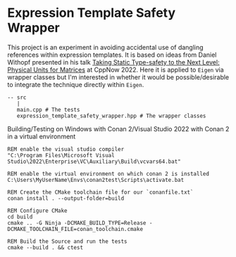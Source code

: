 # Expression Template Safety Wrapper
This project is an experiment in avoiding accidental use of dangling references within expression templates. It is based on ideas from Daniel Withopf presented in his talk [Taking Static Type-safety to the Next Level: Physical Units for Matrices](https://www.youtube.com/watch?v=SLSTS-EvOx4&t=3968s) at CppNow 2022. Here it is applied to `Eigen` via wrapper classes but I'm interested in whether it would be possible/desirable to integrate the technique directly within `Eigen`.

```
-- src
   |
   main.cpp # The tests
   expression_template_safety_wrapper.hpp # The wrapper classes
```

Building/Testing on Windows with Conan 2/Visual Studio 2022 with Conan 2 in a virtual environment

```
REM enable the visual studio compiler
"C:\Program Files\Microsoft Visual Studio\2022\Enterprise\VC\Auxiliary\Build\vcvars64.bat"

REM enable the virtual environment on which conan 2 is installed
C:\Users\MyUserName\Envs\conan2test\Scripts\activate.bat

REM Create the CMake toolchain file for our `conanfile.txt`
conan install . --output-folder=build

REM Configure CMake
cd build
cmake .. -G Ninja -DCMAKE_BUILD_TYPE=Release -DCMAKE_TOOLCHAIN_FILE=conan_toolchain.cmake

REM Build the Source and run the tests
cmake --build . && ctest

```